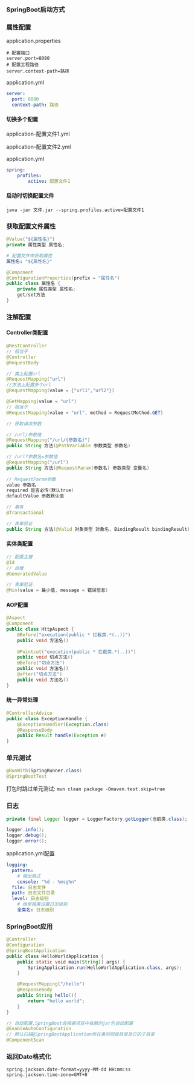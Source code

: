 ### SpringBoot启动方式

### 属性配置

application.properties

```properties
# 配置端口
server.port=8080
# 配置工程路径
server.context-path=路径
```

application.yml

```yaml
server:
  port: 8080
  context-path: 路径
```

#### 切换多个配置

application-配置文件1.yml

application-配置文件2.yml

application.yml

```yaml
spring:
	profiles:
		active: 配置文件1
```

#### 启动时切换配置文件

` java -jar 文件.jar --spring.profiles.active=配置文件1 `

### 获取配置文件属性

```java
@Value("${属性名}")
private 属性类型 属性名; 
```

```yaml
# 配置文件中获取属性
属性名: "${属性名}"
```

```java
@Component
@ConfigurationProperties(prefix = "属性名")
public class 属性名 {
    private 属性类型 属性名;
  	get/set方法
}
```

### 注解配置

#### Controller类配置

```java
@RestController
// 相当于
@Controller
@RequestBody

// 类上配置url
@RequestMapping("url")
//方法上配置多个url
@RequestMapping(value = {"url1","url2"})

@GetMapping(value = "url")
// 相当于
@RequestMapping(value = "url", method = RequestMethod.GET)
```

```java
// 获取请求参数

// /url/参数值
@RequestMapping("/url/{参数名}")
public String 方法(@PathVariable 参数类型 参数名)

// /url?参数名=参数值
@RequestMapping("/url")
public String 方法(@RequestParam(参数名) 参数类型 变量名)
  
// RequestParam参数
value 参数名
required 是否必传(默认true)
defaultValue 参数默认值
```

```java
// 事务
@Transactional
```

```java
// 表单验证
public String 方法(@Valid 对象类型 对象名, BindingResult bindingResult)
```

#### 实体类配置

```java
// 配置主键
@Id
// 自增
@GeneratedValue

// 表单验证
@Min(value = 最小值, message = 错误信息)
```

#### AOP配置

```java
@Aspect
@Component
public class HttpAspect {
    @Before("execution(public * 拦截类.*(..))")
    public void 方法名()
      
    @Pointcut("execution(public * 拦截类.*(..))")
    public void 切点方法()
    @Before("切点方法")
    public void 方法名()
    @after("切点方法")
    public void 方法名()
}
```

#### 统一异常处理

```java
@ControllerAdvice
public class ExceptionHandle {
    @ExceptionHandler(Exception.class)
    @ResponseBody
    public Result handle(Exception e)
}
```

### 单元测试

```java
@RunWith(SpringRunner.class)
@SpringBootTest
```

打包时跳过单元测试: ` mvn clean package -Dmaven.test.skip=true `

### 日志

```java
private final Logger logger = LoggerFactory.getLogger(当前类.class);

logger.info();
logger.debug();
logger.error();
```

application.yml配置

```yaml
logging:
  pattern:
  	# 输出格式
    console: "%d - %msg%n"
  file: 日志文件
  path: 日志文件目录
  level: 日志级别
  	# 给单独类设置日志级别
  	全类名: 日志级别
```

### SpringBoot应用

```java
@Controller
@Configuration
@SpringBootApplication
public class HelloWorldApplication {
    public static void main(String[] args) {
        SpringApplication.run(HelloWorldApplication.class, args);
    }

    @RequestMapping("/hello")
    @ResponseBody
    public String hello(){
        return "hello world";
    }
}
```

```java
// 自动配置,SpringBoot会根据项目中依赖的jar包自动配置
@EnableAutoConfiguration
// 默认扫描@SpringBootApplication所在类的同级目录及它的子目录
@ComponentScan
```

### 返回Date格式化

```properties
spring.jackson.date-format=yyyy-MM-dd HH:mm:ss
spring.jackson.time-zone=GMT+8
```

